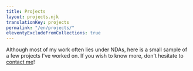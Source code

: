 ```yaml
---
title: Projects
layout: projects.njk
translationKey: projects
permalink: "/en/projects/"
eleventyExcludeFromCollections: true
---
```

Although most of my work often lies under NDAs, here is a small sample of a few projects I've worked on. If you wish to know more, don't hesitate to [contact me](/about/#contact)!
